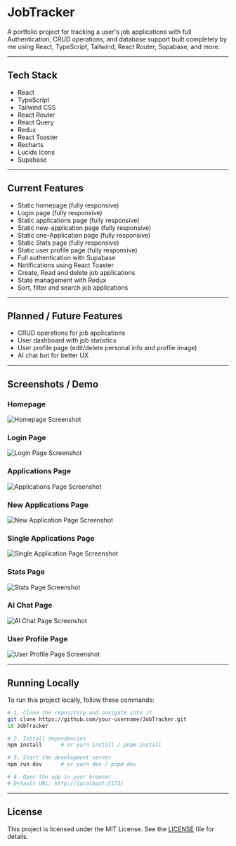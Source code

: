 # JobTracker

A portfolio project for tracking a user's job applications with full Authentication, CRUD operations, and database support built completely by me using React, TypeScript, Tailwind, React Router, Supabase, and more.

---

## Tech Stack

- React
- TypeScript
- Tailwind CSS
- React Router
- React Query
- Redux
- React Toaster
- Recharts
- Lucide Icons
- Supabase

---

## Current Features

- Static homepage (fully responsive)
- Login page (fully responsive)
- Static applications page (fully responsive)
- Static new-application page (fully responsive)
- Static one-Application page (fully responsive)
- Static Stats page (fully responsive)
- Static user profile page (fully responsive)
- Full authentication with Supabase
- Notifications using React Toaster
- Create, Read and delete job applications
- State management with Redux
- Sort, filter and search job applications

---

## Planned / Future Features

- CRUD operations for job applications
- User dashboard with job statistics
- User profile page (edit/delete personal info and profile image)
- AI chat bot for better UX

---

## Screenshots / Demo

### Homepage

![Homepage Screenshot](public/assets/homepage.png)

### Login Page

![Login Page Screenshot](public/assets/login.png)

### Applications Page

![Applications Page Screenshot](public/assets/applications.png)

### New Applications Page

![New Application Page Screenshot](public/assets/AddNewApplication.png)

### Single Applications Page

![Single Application Page Screenshot](public/assets/SingleApplicationPage.png)

### Stats Page

![Stats Page Screenshot](public/assets/StatsPage.png)

### AI Chat Page

![AI Chat Page Screenshot](public/assets/AIChatPage.png)

### User Profile Page

![User Profile Page Screenshot](public/assets/UserProfilePage.png)

---

## Running Locally

To run this project locally, follow these commands:

```bash
# 1. Clone the repository and navigate into it
git clone https://github.com/your-username/JobTracker.git
cd JobTracker

# 2. Install dependencies
npm install      # or yarn install / pnpm install

# 3. Start the development server
npm run dev      # or yarn dev / pnpm dev

# 4. Open the app in your browser
# Default URL: http://localhost:5173/
```

---

## License

This project is licensed under the MIT License. See the [LICENSE](LICENSE) file for details.
